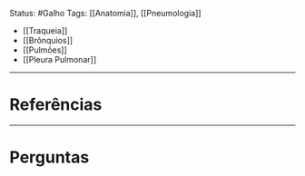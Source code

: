 Status: #Galho 
Tags: [[Anatomia]], [[Pneumologia]]
<br/>
- [[Traqueia]]
- [[Brônquios]]
- [[Pulmões]]
- [[Pleura Pulmonar]]
____
# Referências
---
# Perguntas

